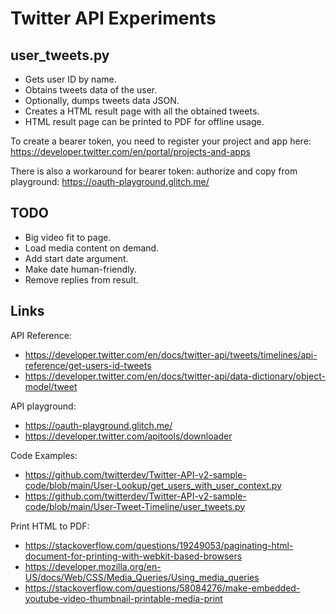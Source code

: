 # Twitter API Experiments

## user_tweets.py
* Gets user ID by name.
* Obtains tweets data of the user.
* Optionally, dumps tweets data JSON.
* Creates a HTML result page with all the obtained tweets.
* HTML result page can be printed to PDF for offline usage.

To create a bearer token, you need to register your project and app here:
https://developer.twitter.com/en/portal/projects-and-apps

There is also a workaround for bearer token: authorize and copy from playground:
https://oauth-playground.glitch.me/

## TODO
* Big video fit to page.
* Load media content on demand.
* Add start date argument.
* Make date human-friendly.
* Remove replies from result.

## Links

API Reference:
* https://developer.twitter.com/en/docs/twitter-api/tweets/timelines/api-reference/get-users-id-tweets
* https://developer.twitter.com/en/docs/twitter-api/data-dictionary/object-model/tweet

API playground:
* https://oauth-playground.glitch.me/
* https://developer.twitter.com/apitools/downloader

Code Examples:
* https://github.com/twitterdev/Twitter-API-v2-sample-code/blob/main/User-Lookup/get_users_with_user_context.py
* https://github.com/twitterdev/Twitter-API-v2-sample-code/blob/main/User-Tweet-Timeline/user_tweets.py

Print HTML to PDF:
* https://stackoverflow.com/questions/19249053/paginating-html-document-for-printing-with-webkit-based-browsers
* https://developer.mozilla.org/en-US/docs/Web/CSS/Media_Queries/Using_media_queries
* https://stackoverflow.com/questions/58084276/make-embedded-youtube-video-thumbnail-printable-media-print
